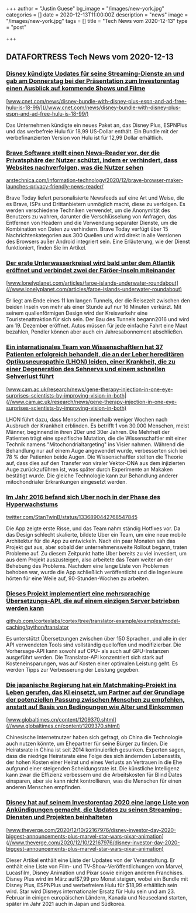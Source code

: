 +++
author = "Justin Guese"
bg_image = "/images/new-york.jpg"
categories = []
date = 2020-12-13T11:00:00Z
description = "news"
image = "/images/new-york.jpg"
tags = []
title = "Tech News vom 2020-12-13"
type = "post"

+++

        
## DATAFORTRESS Tech News vom 2020-12-13



### [Disney kündigte Updates für seine Streaming-Dienste an und gab am Donnerstag bei der Präsentation zum Investorentag einen Ausblick auf kommende Shows und Filme](//www.cnet.com/news/disney-bundle-with-disney-plus-espn-and-ad-free-hulu-is-18-99/)


[www.cnet.com/news/disney-bundle-with-disney-plus-espn-and-ad-free-hulu-is-18-99/](//www.cnet.com/news/disney-bundle-with-disney-plus-espn-and-ad-free-hulu-is-18-99/)


Das Unternehmen kündigte ein neues Paket an, das Disney Plus, ESPNPlus und das werbefreie Hulu für 18,99 US-Dollar enthält. Ein Bundle mit der werbefinanzierten Version von Hulu ist für 12,99 Dollar erhältlich.


### [Brave Software stellt einen News-Reader vor, der die Privatsphäre der Nutzer schützt, indem er verhindert, dass Websites nachverfolgen, was die Nutzer sehen](//arstechnica.com/information-technology/2020/12/brave-browser-maker-launches-privacy-friendly-news-reader/)


[arstechnica.com/information-technology/2020/12/brave-browser-maker-launches-privacy-friendly-news-reader/](//arstechnica.com/information-technology/2020/12/brave-browser-maker-launches-privacy-friendly-news-reader/)


Brave Today liefert personalisierte Newsfeeds auf eine Art und Weise, die es Brave, ISPs und Drittanbietern unmöglich macht, diese zu verfolgen. Es werden verschiedene Techniken verwendet, um die Anonymität des Benutzers zu wahren, darunter die Verschlüsselung von Anfragen, das Entfernen von Headern und die Verwendung separater Dienste, um die Kombination von Daten zu verhindern. Brave Today verfügt über 15 Nachrichtenkategorien aus 300 Quellen und wird direkt in alle Versionen des Browsers außer Android integriert sein. Eine Erläuterung, wie der Dienst funktioniert, finden Sie im Artikel.


### [Der erste Unterwasserkreisel wird bald unter dem Atlantik eröffnet und verbindet zwei der Färöer-Inseln miteinander](//www.lonelyplanet.com/articles/faroe-islands-underwater-roundabout)


[www.lonelyplanet.com/articles/faroe-islands-underwater-roundabout](//www.lonelyplanet.com/articles/faroe-islands-underwater-roundabout)


Er liegt am Ende eines 11 km langen Tunnels, der die Reisezeit zwischen den beiden Inseln von mehr als einer Stunde auf nur 16 Minuten verkürzt. Mit seinem quallenförmigen Design wird der Kreisverkehr eine Touristenattraktion für sich sein. Der Bau des Tunnels begann2016 und wird am 19. Dezember eröffnet. Autos müssen für jede einfache Fahrt eine Maut bezahlen, Pendler können aber auch ein Jahresabonnement abschließen.


### [Ein internationales Team von Wissenschaftlern hat 37 Patienten erfolgreich behandelt, die an der Leber hereditären Optikusneuropathie (LHON) leiden, einer Krankheit, die zu einer Degeneration des Sehnervs und einem schnellen Sehverlust führt](//www.cam.ac.uk/research/news/gene-therapy-injection-in-one-eye-surprises-scientists-by-improving-vision-in-both)


[www.cam.ac.uk/research/news/gene-therapy-injection-in-one-eye-surprises-scientists-by-improving-vision-in-both](//www.cam.ac.uk/research/news/gene-therapy-injection-in-one-eye-surprises-scientists-by-improving-vision-in-both)


LHON führt dazu, dass Menschen innerhalb weniger Wochen nach Ausbruch der Krankheit erblinden. Es betrifft 1 von 30.000 Menschen, meist Männer, beginnend in ihren 20er und 30er Jahren. Die Mehrheit der Patienten trägt eine spezifische Mutation, die die Wissenschaftler mit einer Technik namens "Mitochondrialtargeting" ins Visier nahmen. Während die Behandlung nur auf einem Auge angewendet wurde, verbesserten sich bei 78 % der Patienten beide Augen. Die Wissenschaftler stellten die Theorie auf, dass dies auf den Transfer von viraler Vektor-DNA aus dem injizierten Auge zurückzuführen ist, was später durch Experimente an Makaken bestätigt wurde. Die gleiche Technologie kann zur Behandlung anderer mitochondrialer Erkrankungen eingesetzt werden.


### [Im Jahr 2016 befand sich Uber noch in der Phase des Hyperwachstums](//twitter.com/StanTwinB/status/1336890442768547845)


[twitter.com/StanTwinB/status/1336890442768547845](//twitter.com/StanTwinB/status/1336890442768547845)


Die App zeigte erste Risse, und das Team nahm ständig Hotfixes vor. Da das Design schlecht skalierte, bildete Uber ein Team, um eine neue mobile Architektur für die App zu entwickeln. Nach ein paar Monaten sah das Projekt gut aus, aber sobald der unternehmensweite Rollout begann, traten Probleme auf. Zu diesem Zeitpunkt hatte Uber bereits zu viel investiert, um aus dem Projekt auszusteigen, also arbeitete das Team weiter an der Behebung des Problems. Nachdem eine lange Liste von Problemen behoben war, wurde die App schließlich veröffentlicht und die Ingenieure hörten für eine Weile auf, 90-Stunden-Wochen zu arbeiten.


### [Dieses Projekt implementiert eine mehrsprachige Übersetzungs-API, die auf einem einzigen Server betrieben werden kann](//github.com/cortexlabs/cortex/tree/translator-example/examples/model-caching/python/translator)


[github.com/cortexlabs/cortex/tree/translator-example/examples/model-caching/python/translator](//github.com/cortexlabs/cortex/tree/translator-example/examples/model-caching/python/translator)


Es unterstützt Übersetzungen zwischen über 150 Sprachen, und alle in der API verwendeten Tools sind vollständig quelloffen und modifizierbar. Die Vorhersage-API kann sowohl auf CPU- als auch auf GPU-Instanzen ausgeführt werden. Die Translator-API konzentriert sich stark auf Kosteneinsparungen, was auf Kosten einer optimalen Leistung geht. Es werden Tipps zur Verbesserung der Leistung gegeben.


### [Die japanische Regierung hat ein Matchmaking-Projekt ins Leben gerufen, das KI einsetzt, um Partner auf der Grundlage der potenziellen Passung zwischen Menschen zu empfehlen, anstatt auf Basis von Bedingungen wie Alter und Einkommen](//www.globaltimes.cn/content/1209370.shtml)


[www.globaltimes.cn/content/1209370.shtml](//www.globaltimes.cn/content/1209370.shtml)


Chinesische Internetnutzer haben sich gefragt, ob China die Technologie auch nutzen könnte, um Ehepartner für seine Bürger zu finden. Die Heiratsrate in China ist seit 2014 kontinuierlich gesunken. Experten sagen, dass die niedrige Heiratsrate eine Folge des sich ändernden Lebensstils, der hohen Kosten einer Heirat und eines Verlusts an Vertrauen in die Ehe aufgrund einer steigenden Scheidungsrate ist. Die künstliche Intelligenz kann zwar die Effizienz verbessern und die Arbeitskosten für Blind Dates einsparen, aber sie kann nicht kontrollieren, was die Menschen für einen anderen Menschen empfinden.


### [Disney hat auf seinem Investorentag 2020 eine lange Liste von Ankündigungen gemacht, die Updates zu seinen Streaming-Diensten und Projekten beinhalteten](//www.theverge.com/2020/12/10/22167976/disney-investor-day-2020-biggest-announcements-plus-marvel-star-wars-pixar-animation)


[www.theverge.com/2020/12/10/22167976/disney-investor-day-2020-biggest-announcements-plus-marvel-star-wars-pixar-animation](//www.theverge.com/2020/12/10/22167976/disney-investor-day-2020-biggest-announcements-plus-marvel-star-wars-pixar-animation)


Dieser Artikel enthält eine Liste der Updates von der Veranstaltung. Er enthält eine Liste von Film- und TV-Show-Veröffentlichungen von Marvel, Lucasfilm, Disney Animation und Pixar sowie einigen anderen Franchises. Disney Plus wird im März auf$7,99 pro Monat steigen, wobei ein Bundle mit Disney Plus, ESPNPlus und werbefreiem Hulu für $18,99 erhältlich sein wird. Star wird Disneys internationaler Ersatz für Hulu sein und am 23. Februar in einigen europäischen Ländern, Kanada und Neuseeland starten, später im Jahr 2021 auch in Japan und Südkorea.
